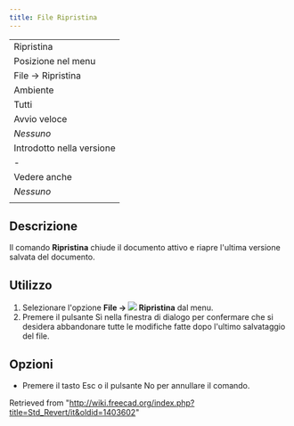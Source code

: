 ```yaml
---
title: File Ripristina
---
```

|  |
| --- |
| Ripristina |
| Posizione nel menu |
| File → Ripristina |
| Ambiente |
| Tutti |
| Avvio veloce |
| *Nessuno* |
| Introdotto nella versione |
| - |
| Vedere anche |
| *Nessuno* |
|  |

## Descrizione

Il comando **Ripristina** chiude il documento attivo e riapre l'ultima versione salvata del documento.

## Utilizzo

1. Selezionare l'opzione **File → ![](/images/Std_Revert.svg) Ripristina** dal menu.
2. Premere il pulsante Sì nella finestra di dialogo per confermare che si desidera abbandonare tutte le modifiche fatte dopo l'ultimo salvataggio del file.

## Opzioni

* Premere il tasto Esc o il pulsante No per annullare il comando.

Retrieved from "<http://wiki.freecad.org/index.php?title=Std_Revert/it&oldid=1403602>"